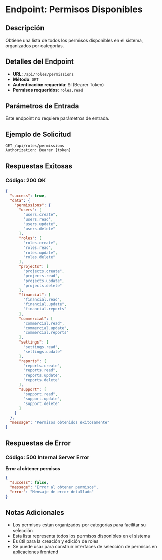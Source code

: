 # Endpoint: Permisos Disponibles

## Descripción
Obtiene una lista de todos los permisos disponibles en el sistema, organizados por categorías.

## Detalles del Endpoint
- **URL**: `/api/roles/permissions`
- **Método**: `GET`
- **Autenticación requerida**: Sí (Bearer Token)
- **Permisos requeridos**: `roles.read`

## Parámetros de Entrada
Este endpoint no requiere parámetros de entrada.

## Ejemplo de Solicitud
```http
GET /api/roles/permissions
Authorization: Bearer {token}
```

## Respuestas Exitosas

### Código: 200 OK
```json
{
  "success": true,
  "data": {
    "permissions": {
      "users": [
        "users.create",
        "users.read",
        "users.update",
        "users.delete"
      ],
      "roles": [
        "roles.create",
        "roles.read",
        "roles.update",
        "roles.delete"
      ],
      "projects": [
        "projects.create",
        "projects.read",
        "projects.update",
        "projects.delete"
      ],
      "financial": [
        "financial.read",
        "financial.update",
        "financial.reports"
      ],
      "commercial": [
        "commercial.read",
        "commercial.update",
        "commercial.reports"
      ],
      "settings": [
        "settings.read",
        "settings.update"
      ],
      "reports": [
        "reports.create",
        "reports.read",
        "reports.update",
        "reports.delete"
      ],
      "support": [
        "support.read",
        "support.update",
        "support.delete"
      ]
    }
  },
  "message": "Permisos obtenidos exitosamente"
}
```

## Respuestas de Error

### Código: 500 Internal Server Error
**Error al obtener permisos**
```json
{
  "success": false,
  "message": "Error al obtener permisos",
  "error": "Mensaje de error detallado"
}
```

## Notas Adicionales
- Los permisos están organizados por categorías para facilitar su selección
- Esta lista representa todos los permisos disponibles en el sistema
- Es útil para la creación y edición de roles
- Se puede usar para construir interfaces de selección de permisos en aplicaciones frontend
